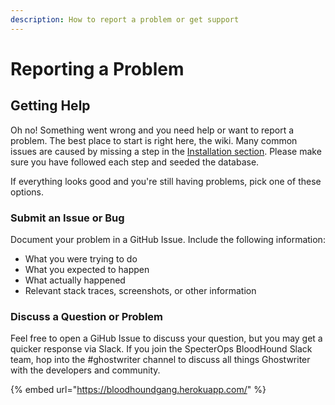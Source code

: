 ```yaml
---
description: How to report a problem or get support
---
```


# Reporting a Problem

## Getting Help

Oh no! Something went wrong and you need help or want to report a problem. The best place to start is right here, the wiki. Many common issues are caused by missing a step in the [Installation section](../getting-started/installation/). Please make sure you have followed each step and seeded the database.

If everything looks good and you're still having problems, pick one of these options.

### Submit an Issue or Bug

Document your problem in a GitHub Issue. Include the following information:

* What you were trying to do
* What you expected to happen
* What actually happened
* Relevant stack traces, screenshots, or other information

### Discuss a Question or Problem

Feel free to open a GiHub Issue to discuss your question, but you may get a quicker response via Slack. If you join the SpecterOps BloodHound Slack team, hop into the \#ghostwriter channel to discuss all things Ghostwriter with the developers and community.

{% embed url="https://bloodhoundgang.herokuapp.com/" %}



